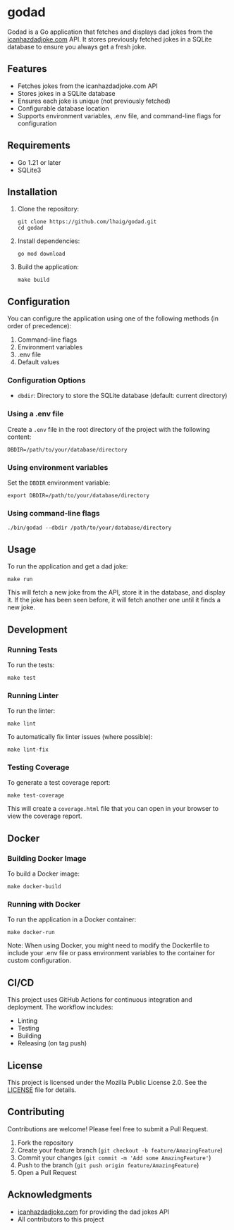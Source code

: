 # godad

Godad is a Go application that fetches and displays dad jokes from the [icanhazdadjoke.com](https://icanhazdadjoke.com/) API. It stores previously fetched jokes in a SQLite database to ensure you always get a fresh joke.

## Features

- Fetches jokes from the icanhazdadjoke.com API
- Stores jokes in a SQLite database
- Ensures each joke is unique (not previously fetched)
- Configurable database location
- Supports environment variables, .env file, and command-line flags for configuration

## Requirements

- Go 1.21 or later
- SQLite3

## Installation

1. Clone the repository:
   ```
   git clone https://github.com/lhaig/godad.git
   cd godad
   ```

2. Install dependencies:
   ```
   go mod download
   ```

3. Build the application:
   ```
   make build
   ```

## Configuration

You can configure the application using one of the following methods (in order of precedence):

1. Command-line flags
2. Environment variables
3. .env file
4. Default values

### Configuration Options

- `dbdir`: Directory to store the SQLite database (default: current directory)

### Using a .env file

Create a `.env` file in the root directory of the project with the following content:

```
DBDIR=/path/to/your/database/directory
```

### Using environment variables

Set the `DBDIR` environment variable:

```
export DBDIR=/path/to/your/database/directory
```

### Using command-line flags

```
./bin/godad --dbdir /path/to/your/database/directory
```

## Usage

To run the application and get a dad joke:

```
make run
```

This will fetch a new joke from the API, store it in the database, and display it. If the joke has been seen before, it will fetch another one until it finds a new joke.

## Development

### Running Tests

To run the tests:

```
make test
```

### Running Linter

To run the linter:

```
make lint
```

To automatically fix linter issues (where possible):

```
make lint-fix
```

### Testing Coverage

To generate a test coverage report:

```
make test-coverage
```

This will create a `coverage.html` file that you can open in your browser to view the coverage report.

## Docker

### Building Docker Image

To build a Docker image:

```
make docker-build
```

### Running with Docker

To run the application in a Docker container:

```
make docker-run
```

Note: When using Docker, you might need to modify the Dockerfile to include your .env file or pass environment variables to the container for custom configuration.

## CI/CD

This project uses GitHub Actions for continuous integration and deployment. The workflow includes:

- Linting
- Testing
- Building
- Releasing (on tag push)

## License

This project is licensed under the Mozilla Public License 2.0. See the [LICENSE](LICENSE) file for details.

## Contributing

Contributions are welcome! Please feel free to submit a Pull Request.

1. Fork the repository
2. Create your feature branch (`git checkout -b feature/AmazingFeature`)
3. Commit your changes (`git commit -m 'Add some AmazingFeature'`)
4. Push to the branch (`git push origin feature/AmazingFeature`)
5. Open a Pull Request

## Acknowledgments

- [icanhazdadjoke.com](https://icanhazdadjoke.com/) for providing the dad jokes API
- All contributors to this project